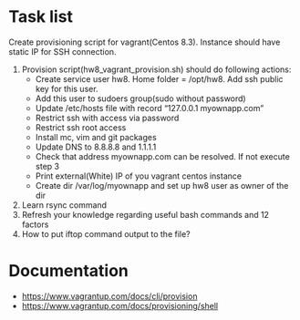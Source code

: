 # Task list

Create provisioning script for vagrant(Centos 8.3). Instance should have static IP for SSH connection.

1. Provision script(hw8_vagrant_provision.sh) should do following actions:
    * Create service user hw8. Home folder = /opt/hw8. Add ssh public key for           this user.
    * Add this user to sudoers group(sudo without password)
    * Update /etc/hosts file with record “127.0.0.1 myownapp.com”
    * Restrict ssh with access via password
    * Restrict ssh root access
    * Install mc, vim and git packages
    * Update DNS to 8.8.8.8 and 1.1.1.1
    * Check that address myownapp.com can be resolved. If not execute step 3
    * Print external(White) IP of you vagrant centos instance
    * Create dir /var/log/myownapp and set up hw8 user as owner of the dir
2. Learn rsync command
3. Refresh your knowledge regarding useful bash commands and 12 factors
4. How to put iftop command output to the file?

# Documentation

* https://www.vagrantup.com/docs/cli/provision
* https://www.vagrantup.com/docs/provisioning/shell